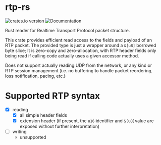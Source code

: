 # rtp-rs

[![crates.io version](https://img.shields.io/crates/v/rtp-rs.svg)](https://crates.io/crates/rtp-rs)
[![Documentation](https://docs.rs/rtp-rs/badge.svg)](https://docs.rs/rtp-rs)

Rust reader for Realtime Transport Protocol packet structure.

This crate provides efficient read access to the fields and payload of an RTP packet.
The provided type is just a wrapper around a `&[u8]` borrowed byte slice; It is zero-copy
and zero-allocation, with RTP header fields only being read if calling code actually uses
a given accessor method.

Does not support actually reading UDP from the network, or any kind or RTP session management
(i.e. no buffering to handle packet reordering, loss notification, pacing, etc.)

# Supported RTP syntax

- [x] reading
  - [x] all simple header fields
  - [x] extension header (if present, the `u16` identifier and `&[u8]`value are exposed without further interpretation)
- [ ] writing
  - unsupported
  
